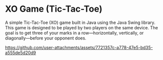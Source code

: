 # XO Game (Tic-Tac-Toe)
A simple Tic-Tac-Toe (XO) game built in Java using the Java Swing library. This game is designed to be played by two players on the same device. The goal is to get three of your marks in a row—horizontally, vertically, or diagonally—before your opponent does.

https://github.com/user-attachments/assets/7721357c-a778-47e5-bd35-a555de5d20d9

